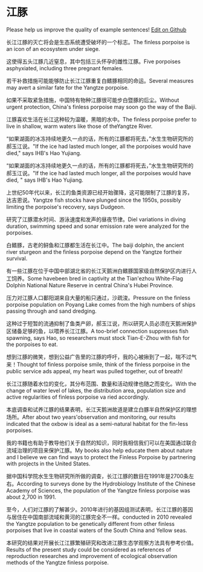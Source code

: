 # 江豚

Please help us improve the quality of example sentences! [Edit on Github](https://github.com/jiyushe/jiyu-example-sentence-source/blob/main/chinese/jiangtun.md)

<p><span class="chinese">长江江豚的灭亡将会是生态系统遭受破坏的一个标志。</span><span class="english">The finless porpoise is an icon of an ecosystem under siege.</span></p>

<p><span class="chinese">这使得五头江豚几近窒息，其中包括三头怀孕的雌性江豚。</span><span class="english">Five porpoises asphyxiated, including three pregnant females.</span></p>

<p><span class="chinese">若干补救措施可能能够防止长江江豚重复白鳍豚相同的命运。</span><span class="english">Several measures may avert a similar fate for the Yangtze porpoise.</span></p>

<p><span class="chinese">如果不采取紧急措施，中国特有物种江豚很可能步白暨豚的后尘。</span><span class="english">Without urgent protection, China's finless porpoise may soon go the way of the Baiji.</span></p>

<p><span class="chinese">江豚喜欢生活在长江这种较为温暖，黑暗的水中。</span><span class="english">The finless porpoise prefer to live in shallow, warm waters like those of theYangtze River.</span></p>

<p><span class="chinese">“如果湖面的冰冻持续地更久一点的话，所有的江豚都将死去，”水生生物研究所的郝玉江说。</span><span class="english">"If the ice had lasted much longer, all the porpoises would have died," says IHB's Hao Yujiang.</span></p>

<p><span class="chinese">“如果湖面的冰冻持续地更久一点的话，所有的江豚都将死去，”水生生物研究所的郝玉江说。</span><span class="english">"If the ice had lasted much longer, all the porpoises would have died, " says IHB's Hao Yujiang.</span></p>

<p><span class="chinese">上世纪50年代以来，长江的鱼类资源已经开始骤降，这可能限制了江豚的复苏，达吉恩说。</span><span class="english">Yangtze fish stocks have plunged since the 1950s, possibly limiting the porpoise's recovery, says Dudgeon.</span></p>

<p><span class="chinese">研究了江豚潜水时间、游泳速度和发声的昼夜节律。</span><span class="english">Diel variations in diving duration, swimming speed and sonar emission rate were analyzed for the porpoises.</span></p>

<p><span class="chinese">白鳍豚，古老的鲟鱼和江豚都生活在长江中。</span><span class="english">The baiji dolphin, the ancient river sturgeon and the finless porpoise depend on the Yangtze fortheir survival.</span></p>

<p><span class="chinese">有一些江豚在位于中国中部湖北省的长江天鹅洲白鳍豚国家级自然保护区内进行人工饲养。</span><span class="english">Some havebeen bred in captivity at the Tian'ezhou White-Flag Dolphin National Nature Reserve in central China's Hubei Province.</span></p>

<p><span class="chinese">压力对江豚人口鄱阳湖来自大量的船只通过，沙疏浚。</span><span class="english">Pressure on the finless porpoise population on Poyang Lake comes from the high numbers of ships passing through and sand dredging.</span></p>

<p><span class="chinese">这种过于短暂的流通抑制了鱼类产卵，郝玉江说，所以研究人员必须在天鹅洲保护区储备足够的鱼，以喂养长江江豚。</span><span class="english">A too-brief connection suppresses fish spawning, says Hao, so researchers must stock Tian-E-Zhou with fish for the porpoises to eat.</span></p>

<p><span class="chinese">想到江豚的微笑，想到公益广告里的江豚的呼吁，我的心被揪到了一起，喘不过气来！</span><span class="english">Thought tof finless porpoise smile, think of the finless porpoise in the public service ads appeal, my heart was pulled together, out of breath!</span></p>

<p><span class="chinese">长江江豚随着水位的变化，其分布范围、数量和活动规律也随之而变化。</span><span class="english">With the change of water level of lakes, the distribution area, population size and active regularities of finless porpoise va ried accordingly.</span></p>

<p><span class="chinese">本底调查和试养江豚的结果表明，长江天鹅洲故道是建立白豚半自然保护区的理想场所。</span><span class="english">After about two years'observation and monitoring, our results indicated that the oxbow is ideal as a semi-natural habitat for the fin-less porpoises.</span></p>

<p><span class="chinese">我的书籍也有助于教导他们关于自然的知识，同时我相信我们可以在美国通过联合流域治理的项目来保护江豚。</span><span class="english">My books also help educate them about nature and I believe we can find ways to protect the Finless Porpoise by partnering with projects in the United States.</span></p>

<p><span class="chinese">据中国科学院水生生物研究所所做的调查，长江江豚的数目在1991年是2700条左右。</span><span class="english">According to surveys done by the Hydrobiology Institute of the Chinese Academy of Sciences, the population of the Yangtze finless porpoise was about 2,700 in 1991.</span></p>

<p><span class="chinese">至今，人们对江豚的了解甚少。2010年进行的基因组测试表明，长江江豚的基因与居住在中国南部流域和黄河的江豚完全不一样。</span><span class="english">conducted in 2010 revealed the Yangtze population to be genetically different from other finless porpoises that live in coastal waters of the South China and Yellow seas.</span></p>

<p><span class="chinese">本研究的结果对开展长江江豚繁殖研究和改进江豚生态学观察方法具有参考价值。</span><span class="english">Results of the present study could be considered as references of reproduction researches and improvement of ecological observation methods of the Yangtze finless porpoise.</span></p>

